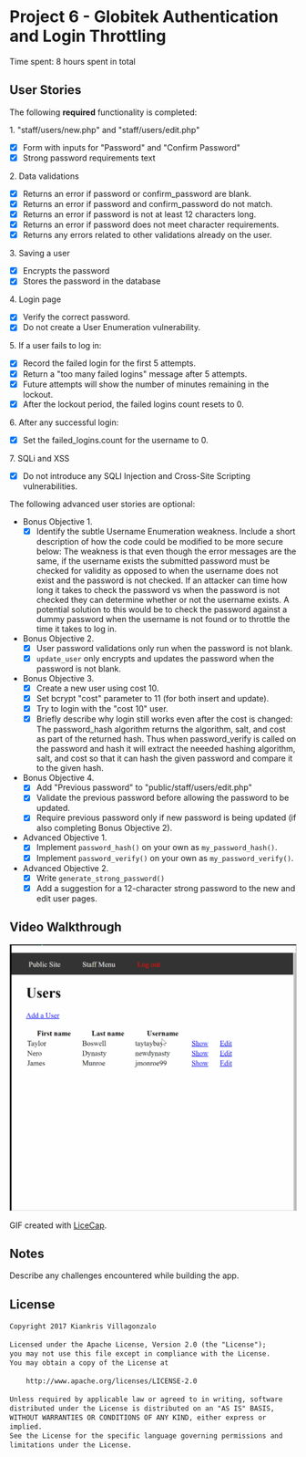 # Project 6 - Globitek Authentication and Login Throttling

Time spent: 8 hours spent in total

## User Stories

The following **required** functionality is completed:

1\. "staff/users/new.php" and "staff/users/edit.php"
  * [X]  Form with inputs for "Password" and "Confirm Password"
  * [X]  Strong password requirements text

2\. Data validations
  * [X]  Returns an error if password or confirm_password are blank.
  * [X]  Returns an error if password and confirm_password do not match.
  * [X]  Returns an error if password is not at least 12 characters long.
  * [X]  Returns an error if password does not meet character requirements.
  * [X]  Returns any errors related to other validations already on the user.

3\. Saving a user
  * [X]  Encrypts the password
  * [X]  Stores the password in the database

4\. Login page
  * [X]  Verify the correct password.
  * [X]  Do not create a User Enumeration vulnerability.

5\. If a user fails to log in:
  * [X]  Record the failed login for the first 5 attempts.
  * [X]  Return a "too many failed logins" message after 5 attempts.
  * [X]  Future attempts will show the number of minutes remaining in the lockout.
  * [X]  After the lockout period, the failed logins count resets to 0.

6\. After any successful login:
  * [X]  Set the failed_logins.count for the username to 0.

7\. SQLi and XSS
  * [X]  Do not introduce any SQLI Injection and Cross-Site Scripting vulnerabilities.

The following advanced user stories are optional:

* Bonus Objective 1\.
  * [X]  Identify the subtle Username Enumeration weakness. Include a short description of how the code could be modified to be more secure below:
	The weakness is that even though the error messages are the same, if the username exists the submitted password must be checked for validity as opposed to when the username does not exist and the password is not checked. If an attacker can time how long it takes to check the password vs when the password is not checked they can determine whether or not the username exists. A potential solution to this would be to check the password against a dummy password when the username is not found or to throttle the time it takes to log in.

* Bonus Objective 2\.
  * [X]  User password validations only run when the password is not blank.
  * [X]  `update_user` only encrypts and updates the password when the password is not blank.

* Bonus Objective 3\.
  * [X]  Create a new user using cost 10.
  * [X]  Set bcrypt "cost" parameter to 11 (for both insert and update).
  * [X]  Try to login with the "cost 10" user.
  * [X]  Briefly describe why login still works even after the cost is changed: The password_hash algorithm returns the algorithm, salt, and cost as part of the returned hash. Thus when password_verify is called on the password and hash it will extract the neeeded hashing algorithm, salt, and cost so that it can hash the given password and compare it to the given hash. 

* Bonus Objective 4\.
  * [X]  Add "Previous password" to "public/staff/users/edit.php"
  * [X]  Validate the previous password before allowing the password to be updated.
  * [X]  Require previous password only if new password is being updated (if also completing Bonus Objective 2).

* Advanced Objective 1\.
  * [X]  Implement `password_hash()` on your own as `my_password_hash()`.
  * [X]  Implement `password_verify()` on your own as `my_password_verify()`.

* Advanced Objective 2\.
  * [X]  Write `generate_strong_password()`
  * [X]  Add a suggestion for a 12-character strong password to the new and edit user pages.

## Video Walkthrough

<img src='https://github.com/kiankris/Globitek/blob/master/Authentication/AuthenticationDemo.gif' title='Video Walkthrough' width='' alt='Video Walkthrough' />

GIF created with [LiceCap](http://www.cockos.com/licecap/).

## Notes

Describe any challenges encountered while building the app.

## License

    Copyright 2017 Kiankris Villagonzalo

    Licensed under the Apache License, Version 2.0 (the "License");
    you may not use this file except in compliance with the License.
    You may obtain a copy of the License at

        http://www.apache.org/licenses/LICENSE-2.0

    Unless required by applicable law or agreed to in writing, software
    distributed under the License is distributed on an "AS IS" BASIS,
    WITHOUT WARRANTIES OR CONDITIONS OF ANY KIND, either express or implied.
    See the License for the specific language governing permissions and
    limitations under the License.
